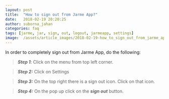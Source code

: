 ```yaml
---
layout: post
title:  "How to sign out from Jarme App?"
date:   2018-02-19 20:20:25
author: suborna_jahan
categories: faq
tags: [jarme, jar, sign, out, logout, jarmeapp, settings]
image:  /assets/article_images/2018-02-19-how_to_sign_out_from_jarme_app/cover.jpg
---
```


In order to completely sign out from Jarme App, do the following:

> ***Step 1***: Click on the menu from top left corner. 

> ***Step 2:*** Click on Settings

> ***Step 3:*** On the top right there is a sign out icon. Click on that icon. 

> ***Step 4:*** On the pop up click on the ***sign out*** button.